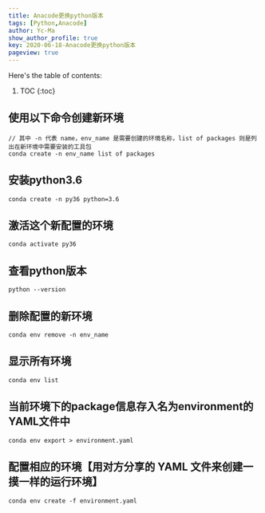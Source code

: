 ```yaml
---
title: Anacode更换python版本
tags: [Python,Anacode]
author: Yc-Ma
show_author_profile: true
key: 2020-06-18-Anacode更换python版本
pageview: true
---
```


Here's the table of contents:
1. TOC
{:toc}

## 使用以下命令创建新环境
```
// 其中 -n 代表 name，env_name 是需要创建的环境名称，list of packages 则是列出在新环境中需要安装的工具包
conda create -n env_name list of packages
```
## 安装python3.6
```
conda create -n py36 python=3.6
```
## 激活这个新配置的环境
```
conda activate py36
```
## 查看python版本
```
python --version
```
## 删除配置的新环境
```
conda env remove -n env_name
```
## 显示所有环境
```
conda env list
```
## 当前环境下的package信息存入名为environment的YAML文件中
```
conda env export > environment.yaml
```
## 配置相应的环境【用对方分享的 YAML 文件来创建一摸一样的运行环境】
```
conda env create -f environment.yaml
```

